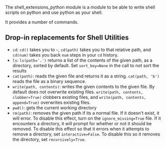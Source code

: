 
The shell_extensions_python module is a module to be able to write shell scripts on python and use python as your shell.

It provides a number of commands.

## Drop-in replacements for Shell Utilities

 - `cd`: `cd()` takes you to `~`, `cd(path)` takes you to that relative path, and `cd(num)` takes you back `num` steps in your `cd` history.
 - `ls`: `ls(path='.')` returns a list of the contents of the given path, as a directory, sorted by default. Set `sort_key=None` in the call to not sort the results
 - `cat(path)`: reads the given file and returns it as a string. `cat(path, 'b')` reads the file as a binary sequence.
 - `write(path, contents)`: writes the given contents to the given file. By default does not overwrite existing files. `write(path, contents, clobber=True)` clobbers existing files, and `write(path, contents, append=True)` overwrites existing files.
 - `pwd()`: gets the current working directory
 - `rm(path)`: removes the given path if its a normal file. If it doesn't exist, it will error. To disable this effect, turn on the `ignore_missing=True` file. If it encounters a directory, it will prompt for whether or not it should be removed. To disable this effect so that it errors when it attempts to remove a directory, set `interactive=False`. To disable this so it removes the directory, set `recursively=True`.
